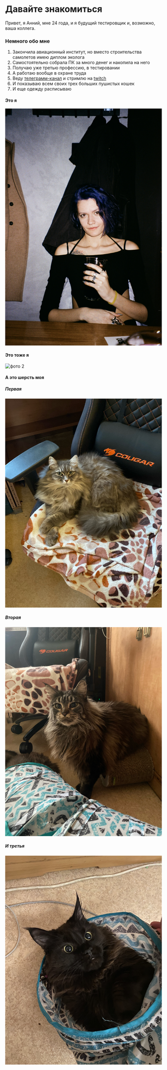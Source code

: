 # Давайте знакомиться

Привет, я Анний, мне 24 года, и я будущий тестировщик и, возможно, ваша коллега. 

### Немного обо мне
1. Закончила авиационный институт, но вместо строительства самолетов имею диплом эколога
2. Самостоятельно собрала ПК за много денег и накопила на него
3. Получаю уже третью профессию, в тестировании
4. А работаю вообще в охране труда
5. Веду [телеграмм-канал](https://t.me/anniy_life) и стримлю на [twitch](https://www.twitch.tv/the_anniy) 
6. И показываю всем своих трех больших пушистых кошек
7. И еще одежду расписываю

#### Это я

![фото 1](https://github.com/the-Anniy/About-me/raw/main/images/photo1.JPG)

#### Это тоже я

![фото 2](https://github.com/the-Anniy/About-me/raw/main/images/photo2.JPG)

#### А это шерсть моя

##### Первая

![фото 3](https://github.com/the-Anniy/About-me/raw/main/images/photo3.JPG)

##### Вторая

![фото 4](https://github.com/the-Anniy/About-me/raw/main/images/photo4.JPG)

##### И третья

![фото 5](https://github.com/the-Anniy/About-me/raw/main/images/photo5.JPG)
